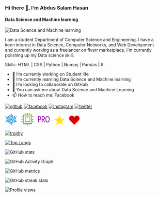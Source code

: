 ### Hi there 👋, I'm Abdus Salam Hasan
#### Data Science and Machine learning 
![Data Science and Machine learning]([https://pbs.twimg.com/media/FTVcT3gUcAAh2gY?format=jpg&name=small](https://www.facebook.com/photo?fbid=793076685153673&set=a.109727913488557))

I am a student Department of Computer Science and Engineering. I have a keen interest in Data Science, Computer Networks, and Web Development and currently working as a freelancer on fiverr marketplace. I'm currently polishing up my Data science skill. 

Skills: HTML | CSS | Python | Numpy | Pandas | R.

- 🔭 I’m currently working on Student life 
- 🌱 I’m currently learning Data Science and Machine learning  
- 👯 I’m looking to collaborate on GitHub 
- 💬 You can ask me about Data Science and Machine Learning  
- 📫 How to reach me: Facebook  


[<img src='https://cdn.jsdelivr.net/npm/simple-icons@3.0.1/icons/github.svg' alt='github' height='40'>](https://github.com/Hasan15-14654)  [<img src='https://cdn.jsdelivr.net/npm/simple-icons@3.0.1/icons/facebook.svg' alt='facebook' height='40'>](https://www.facebook.com/https://www.facebook.com/mdas.hasanas)  [<img src='https://cdn.jsdelivr.net/npm/simple-icons@3.0.1/icons/instagram.svg' alt='instagram' height='40'>](https://www.instagram.com/https://www.instagram.com/hasanas3p2//)  [<img src='https://cdn.jsdelivr.net/npm/simple-icons@3.0.1/icons/twitter.svg' alt='twitter' height='40'>](https://twitter.com/https://twitter.com/MarketerHasan1)  

<a href='https://archiveprogram.github.com/'><img src='https://raw.githubusercontent.com/acervenky/animated-github-badges/master/assets/acbadge.gif' width='40' height='40'></a> <a href='https://docs.github.com/en/developers'><img src='https://raw.githubusercontent.com/acervenky/animated-github-badges/master/assets/devbadge.gif' width='40' height='40'></a> <a href='https://github.com/pricing'><img src='https://raw.githubusercontent.com/acervenky/animated-github-badges/master/assets/pro.gif' width='40' height='40'></a> <a href='https://stars.github.com/'><img src='https://raw.githubusercontent.com/acervenky/animated-github-badges/master/assets/starbadge.gif' width='35' height='35'></a> <a href='https://docs.github.com/en/github/supporting-the-open-source-community-with-github-sponsors'><img src='https://raw.githubusercontent.com/acervenky/animated-github-badges/master/assets/sponsorbadge.gif' width='35' height='35'></a> 

[![trophy](https://github-profile-trophy.vercel.app/?username=Hasan15-14654)](https://github.com/ryo-ma/github-profile-trophy)

[![Top Langs](https://github-readme-stats.vercel.app/api/top-langs/?username=Hasan15-14654)](https://github.com/anuraghazra/github-readme-stats)

![GitHub stats](https://github-readme-stats.vercel.app/api?username=Hasan15-14654&show_icons=true&count_private=true)  

![GitHub Activity Graph](https://activity-graph.herokuapp.com/graph?username=Hasan15-14654)  

![GitHub metrics](https://metrics.lecoq.io/Hasan15-14654)  

![GitHub streak stats](https://github-readme-streak-stats.herokuapp.com/?user=Hasan15-14654)  

![Profile views](https://gpvc.arturio.dev/Hasan15-14654)  
